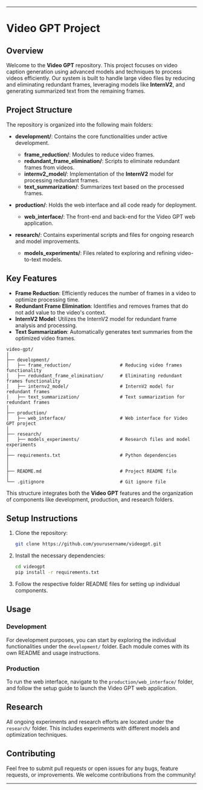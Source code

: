 
---

# Video GPT Project

## Overview

Welcome to the **Video GPT** repository. This project focuses on video caption generation using advanced models and techniques to process videos efficiently. Our system is built to handle large video files by reducing and eliminating redundant frames, leveraging models like **InternV2**, and generating summarized text from the remaining frames.

## Project Structure

The repository is organized into the following main folders:

- **development/**: Contains the core functionalities under active development.
  - **frame_reduction/**: Modules to reduce video frames.
  - **redundant_frame_elimination/**: Scripts to eliminate redundant frames from videos.
  - **internv2_model/**: Implementation of the **InternV2** model for processing redundant frames.
  - **text_summarization/**: Summarizes text based on the processed frames.

- **production/**: Holds the web interface and all code ready for deployment.
  - **web_interface/**: The front-end and back-end for the Video GPT web application.

- **research/**: Contains experimental scripts and files for ongoing research and model improvements.
  - **models_experiments/**: Files related to exploring and refining video-to-text models.

## Key Features

- **Frame Reduction**: Efficiently reduces the number of frames in a video to optimize processing time.
- **Redundant Frame Elimination**: Identifies and removes frames that do not add value to the video's context.
- **InternV2 Model**: Utilizes the InternV2 model for redundant frame analysis and processing.
- **Text Summarization**: Automatically generates text summaries from the optimized video frames.


```
video-gpt/
│
├── development/
│   ├── frame_reduction/                  # Reducing video frames functionality
│   ├── redundant_frame_elimination/      # Eliminating redundant frames functionality
│   ├── internv2_model/                   # InternV2 model for redundant frames
│   ├── text_summarization/               # Text summarization for redundant frames
│   
├── production/
│   ├── web_interface/                    # Web interface for Video GPT project
│   
├── research/
│   ├── models_experiments/               # Research files and model experiments
│   
├── requirements.txt                      # Python dependencies
│
│
├── README.md                             # Project README file
│
└── .gitignore                            # Git ignore file
```

This structure integrates both the **Video GPT** features and the organization of components like development, production, and research folders.

## Setup Instructions

1. Clone the repository:
    ```bash
    git clone https://github.com/yourusername/videogpt.git
    ```
2. Install the necessary dependencies:
    ```bash
    cd videogpt
    pip install -r requirements.txt
    ```
3. Follow the respective folder README files for setting up individual components.

## Usage

### Development

For development purposes, you can start by exploring the individual functionalities under the `development/` folder. Each module comes with its own README and usage instructions.

### Production

To run the web interface, navigate to the `production/web_interface/` folder, and follow the setup guide to launch the Video GPT web application.

## Research

All ongoing experiments and research efforts are located under the `research/` folder. This includes experiments with different models and optimization techniques.

## Contributing

Feel free to submit pull requests or open issues for any bugs, feature requests, or improvements. We welcome contributions from the community!

---
